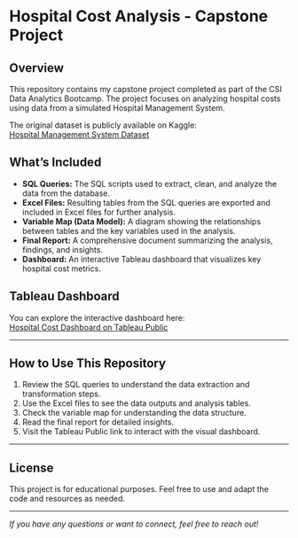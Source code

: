 # Hospital Cost Analysis - Capstone Project

## Overview
This repository contains my capstone project completed as part of the CSI Data Analytics Bootcamp. The project focuses on analyzing hospital costs using data from a simulated Hospital Management System.

The original dataset is publicly available on Kaggle:  
[Hospital Management System Dataset](https://www.kaggle.com/datasets/mshamoonbutt/hospital-management-system)

## What’s Included

- **SQL Queries:** The SQL scripts used to extract, clean, and analyze the data from the database.
- **Excel Files:** Resulting tables from the SQL queries are exported and included in Excel files for further analysis.
- **Variable Map (Data Model):** A diagram showing the relationships between tables and the key variables used in the analysis.
- **Final Report:** A comprehensive document summarizing the analysis, findings, and insights.
- **Dashboard:** An interactive Tableau dashboard that visualizes key hospital cost metrics.

## Tableau Dashboard

You can explore the interactive dashboard here:  
[Hospital Cost Dashboard on Tableau Public](https://public.tableau.com/views/CAPSTONETABLEAU_17517274598150/Dashboard1?:language=es-ES&:sid=&:redirect=auth&:display_count=n&:origin=viz_share_link)

---

## How to Use This Repository

1. Review the SQL queries to understand the data extraction and transformation steps.  
2. Use the Excel files to see the data outputs and analysis tables.  
3. Check the variable map for understanding the data structure.  
4. Read the final report for detailed insights.  
5. Visit the Tableau Public link to interact with the visual dashboard.

---

## License

This project is for educational purposes. Feel free to use and adapt the code and resources as needed.

---

*If you have any questions or want to connect, feel free to reach out!*
